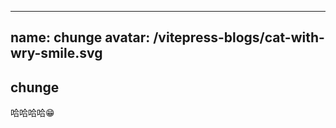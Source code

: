 ---
name: chunge
avatar: /vitepress-blogs/cat-with-wry-smile.svg
-----------------------------------------------

## chunge

哈哈哈哈😁
